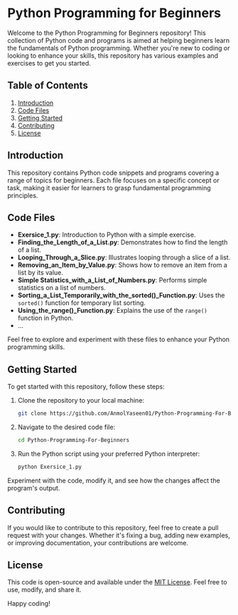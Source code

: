 # Python Programming for Beginners

Welcome to the Python Programming for Beginners repository! This collection of Python code and programs is aimed at helping beginners learn the fundamentals of Python programming. Whether you're new to coding or looking to enhance your skills, this repository has various examples and exercises to get you started.

## Table of Contents

1. [Introduction](#introduction)
2. [Code Files](#code-files)
3. [Getting Started](#getting-started)
4. [Contributing](#contributing)
5. [License](#license)

## Introduction

This repository contains Python code snippets and programs covering a range of topics for beginners. Each file focuses on a specific concept or task, making it easier for learners to grasp fundamental programming principles.

## Code Files

- **Exersice_1.py**: Introduction to Python with a simple exercise.
- **Finding_the_Length_of_a_List.py**: Demonstrates how to find the length of a list.
- **Looping_Through_a_Slice.py**: Illustrates looping through a slice of a list.
- **Removing_an_Item_by_Value.py**: Shows how to remove an item from a list by its value.
- **Simple Statistics_with_a_List_of_Numbers.py**: Performs simple statistics on a list of numbers.
- **Sorting_a_List_Temporarily_with_the_sorted()_Function.py**: Uses the `sorted()` function for temporary list sorting.
- **Using_the_range()_Function.py**: Explains the use of the `range()` function in Python.
- ...

Feel free to explore and experiment with these files to enhance your Python programming skills.

## Getting Started

To get started with this repository, follow these steps:

1. Clone the repository to your local machine:
   ```bash
   git clone https://github.com/AnmolYaseen01/Python-Programming-For-Beginners.git
   ```

2. Navigate to the desired code file:
   ```bash
   cd Python-Programming-For-Beginners
   ```

3. Run the Python script using your preferred Python interpreter:
   ```bash
   python Exersice_1.py
   ```

Experiment with the code, modify it, and see how the changes affect the program's output.

## Contributing

If you would like to contribute to this repository, feel free to create a pull request with your changes. Whether it's fixing a bug, adding new examples, or improving documentation, your contributions are welcome.

## License

This code is open-source and available under the [MIT License](LICENSE). Feel free to use, modify, and share it.

Happy coding!
